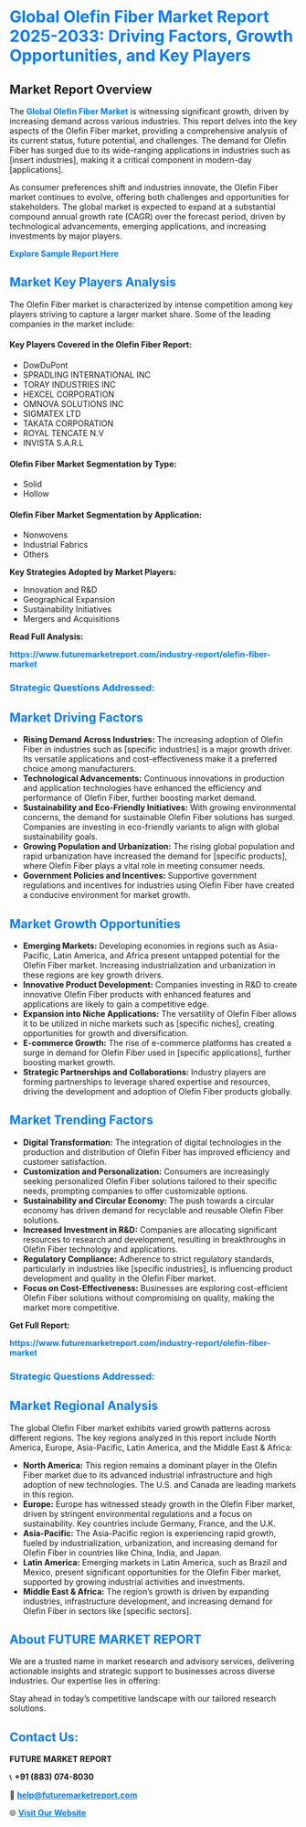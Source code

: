 <h1 style="color: #007BFF;">Global Olefin Fiber Market Report 2025-2033: Driving Factors, Growth Opportunities, and Key Players</h1>

<section id="overview">
<h2>Market Report Overview</h2>
<p>The <a href="https://www.futuremarketreport.com/industry-report/olefin-fiber-market" style="color: #007BFF; text-decoration: none;"><strong>Global Olefin Fiber Market</strong></a> is witnessing significant growth, driven by increasing demand across various industries. This report delves into the key aspects of the Olefin Fiber market, providing a comprehensive analysis of its current status, future potential, and challenges. The demand for Olefin Fiber has surged due to its wide-ranging applications in industries such as [insert industries], making it a critical component in modern-day [applications].</p>
<p>As consumer preferences shift and industries innovate, the Olefin Fiber market continues to evolve, offering both challenges and opportunities for stakeholders. The global market is expected to expand at a substantial compound annual growth rate (CAGR) over the forecast period, driven by technological advancements, emerging applications, and increasing investments by major players.</p>
</section>

<section id="overview">
<p><a href="https://www.futuremarketreport.com/request-sample/reportId=114550" style="color: #007BFF; text-decoration: none;"><strong>Explore Sample Report Here</strong></a></p>
</section>

<section id="key-players">
<h2 style="color: #007BFF;">Market Key Players Analysis</h2>
<p>The Olefin Fiber market is characterized by intense competition among key players striving to capture a larger market share. Some of the leading companies in the market include:</p>
<h4>Key Players Covered in the Olefin Fiber Report:</h4>
<ul><li>DowDuPont</li><li>SPRADLING INTERNATIONAL INC</li><li>TORAY INDUSTRIES INC</li><li>HEXCEL CORPORATION</li><li>OMNOVA SOLUTIONS INC</li><li>SIGMATEX LTD</li><li>TAKATA CORPORATION</li><li>ROYAL TENCATE N.V</li><li>INVISTA S.A.R.L</li></ul>
<h4>Olefin Fiber Market Segmentation by Type:</h4>
<ul><li>Solid</li><li>Hollow</li></ul>

<h4>Olefin Fiber Market Segmentation by Application:</h4>
<ul><li>Nonwovens</li><li>Industrial Fabrics</li><li>Others</li></ul>
<p><strong>Key Strategies Adopted by Market Players:</strong></p>
<ul>
<li>Innovation and R&D</li>
<li>Geographical Expansion</li>
<li>Sustainability Initiatives</li>
<li>Mergers and Acquisitions</li>
</ul>
</section>

<section>
<p><strong>Read Full Analysis: </strong></p><a href="https://www.futuremarketreport.com/industry-report/olefin-fiber-market" style="color: #007BFF; text-decoration: none;"><strong>https://www.futuremarketreport.com/industry-report/olefin-fiber-market</strong></a>
<h3 style="color: #007BFF;">Strategic Questions Addressed:</h3>
</section>

<section id="driving-factors">
<h2 style="color: #007BFF;">Market Driving Factors</h2>
<ul>
<li><strong>Rising Demand Across Industries:</strong> The increasing adoption of Olefin Fiber in industries such as [specific industries] is a major growth driver. Its versatile applications and cost-effectiveness make it a preferred choice among manufacturers.</li>
<li><strong>Technological Advancements:</strong> Continuous innovations in production and application technologies have enhanced the efficiency and performance of Olefin Fiber, further boosting market demand.</li>
<li><strong>Sustainability and Eco-Friendly Initiatives:</strong> With growing environmental concerns, the demand for sustainable Olefin Fiber solutions has surged. Companies are investing in eco-friendly variants to align with global sustainability goals.</li>
<li><strong>Growing Population and Urbanization:</strong> The rising global population and rapid urbanization have increased the demand for [specific products], where Olefin Fiber plays a vital role in meeting consumer needs.</li>
<li><strong>Government Policies and Incentives:</strong> Supportive government regulations and incentives for industries using Olefin Fiber have created a conducive environment for market growth.</li>
</ul>
</section>

<section id="growth-opportunities">
<h2 style="color: #007BFF;">Market Growth Opportunities</h2>
<ul>
<li><strong>Emerging Markets:</strong> Developing economies in regions such as Asia-Pacific, Latin America, and Africa present untapped potential for the Olefin Fiber market. Increasing industrialization and urbanization in these regions are key growth drivers.</li>
<li><strong>Innovative Product Development:</strong> Companies investing in R&D to create innovative Olefin Fiber products with enhanced features and applications are likely to gain a competitive edge.</li>
<li><strong>Expansion into Niche Applications:</strong> The versatility of Olefin Fiber allows it to be utilized in niche markets such as [specific niches], creating opportunities for growth and diversification.</li>
<li><strong>E-commerce Growth:</strong> The rise of e-commerce platforms has created a surge in demand for Olefin Fiber used in [specific applications], further boosting market growth.</li>
<li><strong>Strategic Partnerships and Collaborations:</strong> Industry players are forming partnerships to leverage shared expertise and resources, driving the development and adoption of Olefin Fiber products globally.</li>
</ul>
</section>

<section id="trending-factors">
<h2 style="color: #007BFF;">Market Trending Factors</h2>
<ul>
<li><strong>Digital Transformation:</strong> The integration of digital technologies in the production and distribution of Olefin Fiber has improved efficiency and customer satisfaction.</li>
<li><strong>Customization and Personalization:</strong> Consumers are increasingly seeking personalized Olefin Fiber solutions tailored to their specific needs, prompting companies to offer customizable options.</li>
<li><strong>Sustainability and Circular Economy:</strong> The push towards a circular economy has driven demand for recyclable and reusable Olefin Fiber solutions.</li>
<li><strong>Increased Investment in R&D:</strong> Companies are allocating significant resources to research and development, resulting in breakthroughs in Olefin Fiber technology and applications.</li>
<li><strong>Regulatory Compliance:</strong> Adherence to strict regulatory standards, particularly in industries like [specific industries], is influencing product development and quality in the Olefin Fiber market.</li>
<li><strong>Focus on Cost-Effectiveness:</strong> Businesses are exploring cost-efficient Olefin Fiber solutions without compromising on quality, making the market more competitive.</li>
</ul>
</section>

<section>
<p><strong>Get Full Report: </strong></p><a href="https://www.futuremarketreport.com/industry-report/olefin-fiber-market" style="color: #007BFF; text-decoration: none;"><strong>https://www.futuremarketreport.com/industry-report/olefin-fiber-market</strong></a>
<h3 style="color: #007BFF;">Strategic Questions Addressed:</h3>
</section>


<section id="regional-analysis">
<h2 style="color: #007BFF;">Market Regional Analysis</h2>
<p>The global Olefin Fiber market exhibits varied growth patterns across different regions. The key regions analyzed in this report include North America, Europe, Asia-Pacific, Latin America, and the Middle East & Africa:</p>
<ul>
<li><strong>North America:</strong> This region remains a dominant player in the Olefin Fiber market due to its advanced industrial infrastructure and high adoption of new technologies. The U.S. and Canada are leading markets in this region.</li>
<li><strong>Europe:</strong> Europe has witnessed steady growth in the Olefin Fiber market, driven by stringent environmental regulations and a focus on sustainability. Key countries include Germany, France, and the U.K.</li>
<li><strong>Asia-Pacific:</strong> The Asia-Pacific region is experiencing rapid growth, fueled by industrialization, urbanization, and increasing demand for Olefin Fiber in countries like China, India, and Japan.</li>
<li><strong>Latin America:</strong> Emerging markets in Latin America, such as Brazil and Mexico, present significant opportunities for the Olefin Fiber market, supported by growing industrial activities and investments.</li>
<li><strong>Middle East & Africa:</strong> The region’s growth is driven by expanding industries, infrastructure development, and increasing demand for Olefin Fiber in sectors like [specific sectors].</li>
</ul>
</section>

<footer>
<h2 style="color: #007BFF;">About FUTURE MARKET REPORT</h2>
<p>We are a trusted name in market research and advisory services, delivering actionable insights and strategic support to businesses across diverse industries. Our expertise lies in offering:</p>

<p>Stay ahead in today’s competitive landscape with our tailored research solutions.</p>

<h2 style="color: #007BFF;">Contact Us:</h2>
<p><strong>FUTURE MARKET REPORT</strong></p>
<p>📞 <strong>+91 (883) 074-8030</strong></p>
<p>📧 <strong><a href="mailto:help@futuremarketreport.com" style="color: #007BFF;">help@futuremarketreport.com</a></strong></p>
<p>🌐 <strong><a href="https://www.futuremarketreport.com/" style="color: #007BFF;">Visit Our Website</a></strong></p>
</footer>
